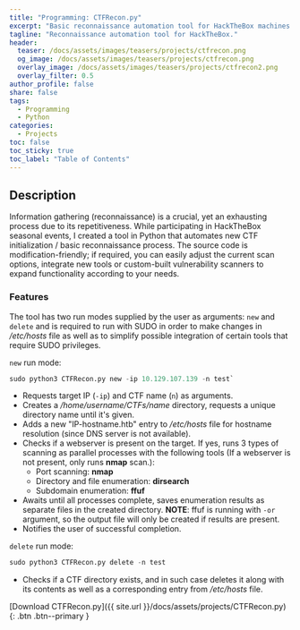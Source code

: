 ```yaml
---
title: "Programming: CTFRecon.py"
excerpt: "Basic reconnaissance automation tool for HackTheBox machines."
tagline: "Reconnaissance automation tool for HackTheBox."
header:
  teaser: /docs/assets/images/teasers/projects/ctfrecon.png
  og_image: /docs/assets/images/teasers/projects/ctfrecon.png
  overlay_image: /docs/assets/images/teasers/projects/ctfrecon2.png
  overlay_filter: 0.5
author_profile: false
share: false
tags:
  - Programming
  - Python
categories:
  - Projects
toc: false
toc_sticky: true
toc_label: "Table of Contents"
---
```


## Description

Information gathering (reconnaissance) is a crucial, yet an exhausting process due to its repetitiveness. While participating in HackTheBox seasonal events, I created a tool in Python that automates new CTF initialization / basic reconnaissance process. The source code is modification-friendly; if required, you can easily adjust the current scan options, integrate new tools or custom-built vulnerability scanners to expand functionality according to your needs.

### Features

The tool has two run modes supplied by the user as arguments: `new` and `delete` and is required to run with SUDO in order to make changes in */etc/hosts* file as well as to simplify possible integration of certain tools that require SUDO privileges.

`new` run mode:

```python
sudo python3 CTFRecon.py new -ip 10.129.107.139 -n test`
```
* Requests target IP (`-ip`) and CTF name (`n`) as arguments.
* Creates a */home/username/CTFs/name* directory, requests a unique directory name until it's given.
* Adds a new "IP-hostname.htb" entry to */etc/hosts* file for hostname resolution (since DNS server is not available).
* Checks if a webserver is present on the target. If yes, runs 3 types of scanning as parallel processes with the following tools (If a webserver is not present, only runs **nmap** scan.):
  * Port scanning: **nmap**
  * Directory and file enumeration: **dirsearch**
  * Subdomain enumeration: **ffuf**
* Awaits until all processes complete, saves enumeration results as separate files in the created directory.
**NOTE**: ffuf is running with `-or` argument, so the output file will only be created if results are present.
* Notifies the user of successful completion.

`delete` run mode:
```python
sudo python3 CTFRecon.py delete -n test
```

* Checks if a CTF directory exists, and in such case deletes it along with its contents as well as a corresponding entry from */etc/hosts* file.

[Download CTFRecon.py]({{ site.url }}/docs/assets/projects/CTFRecon.py){: .btn .btn--primary }

